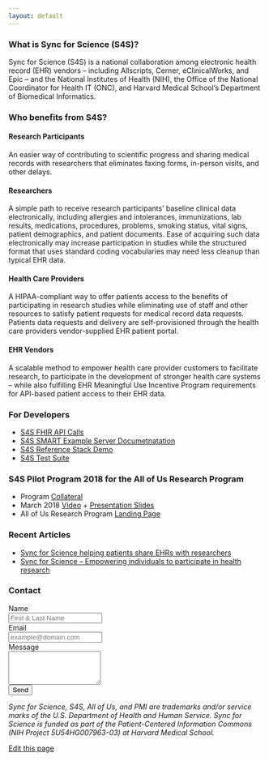 ```yaml
---
layout: default
---
```


### What is Sync for Science (S4S)?

Sync for Science (S4S) is a national collaboration among electronic health record (EHR) vendors –
including Allscripts, Cerner, eClinicalWorks, and Epic – and the National Institutes
of Health (NIH), the Office of the National Coordinator for Health IT (ONC),
and Harvard Medical School’s Department of Biomedical Informatics.

### Who benefits from S4S?

#### Research Participants

An easier way of contributing to scientific progress and sharing medical records
with researchers that eliminates faxing forms, in-person visits, and other delays.

#### Researchers

A simple path to receive research participants’ baseline clinical data electronically,
including allergies and intolerances, immunizations, lab results, medications,
procedures, problems, smoking status, vital signs, patient demographics, and patient
documents. Ease of acquiring such data electronically may increase participation in
studies while the structured format that uses standard coding vocabularies may need
less cleanup than typical EHR data.

#### Health Care Providers

A HIPAA-compliant way to offer patients access to the benefits of participating in
research studies while eliminating use of staff and other resources to satisfy patient
requests for medical record data requests. Patients data requests and delivery are
self-provisioned through the health care providers vendor-supplied EHR patient portal.

#### EHR Vendors

A scalable method to empower health care provider customers to facilitate research,
to participate in the development of stronger health care systems – while also fulfilling
EHR Meaningful Use Incentive Program requirements for API-based patient access to their
EHR data.


### For Developers

* [S4S FHIR API Calls](./api-calls)
* [S4S SMART Example Server Documetnatation](./proxy-api-calls)
* [S4S Reference Stack Demo](https://demo.syncfor.science/)
* [S4S Test Suite](https://tests.demo.syncfor.science/)

### S4S Pilot Program 2018 for the All of Us Research Program
* Program [Collateral](https://drive.google.com/open?id=19HfuC1oYGd6zh4vEBlJTx_3e26eUnZ_k)
* March 2018 [Video](https://drive.google.com/file/d/13U4ybmSL0hKMaREUgNWAIRvaDCMqnZlp/view) + [Presentation Slides](http://bit.ly/s4s-pilots-webinar-04)
* All of Us Research Program [Landing Page](https://www.joinallofus.org/en)

### Recent Articles
* [Sync for Science helping patients share EHRs with researchers](https://www.healthdatamanagement.com/news/sync-for-science-helping-patients-share-ehrs-with-researchers)
* [Sync for Science – Empowering individuals to participate in health research](https://blog.verily.com/2018/03/sync-for-science-empowering-individuals.html)

### Contact

<form class="form-horizontal" role="form" method="post" action="https://formspree.io/contact@mg.syncfor.science">
    <div class="form-group">
        <label for="name" class="col-sm-2 control-label">Name</label>
        <div class="col-sm-10">
            <input type="text" class="form-control" id="name" name="name" placeholder="First & Last Name" value="">
        </div>
    </div>
    <div class="form-group">
        <label for="_replyto" class="col-sm-2 control-label">Email</label>
        <div class="col-sm-10">
            <input type="email" class="form-control" id="email" name="_replyto" placeholder="example@domain.com" value="">
        </div>
    </div>
    <div class="form-group">
        <label for="body" class="col-sm-2 control-label">Message</label>
        <div class="col-sm-10">
            <textarea class="contact form-control" rows="4" name="body"></textarea>
        </div>
    </div>
    <div class="form-group">
        <div class="col-sm-10 col-sm-offset-2">
            <input id="submit" name="submit" type="submit" value="Send" class="btn btn-primary">
        </div>
    </div>
    <input type="hidden" name="_next" value="http://syncfor.science/thanks" />
</form>

<em>Sync for Science, S4S, All of Us, and PMI are trademarks and/or service marks of
    the U.S. Department of Health and Human Service. Sync for Science is funded as
    part of the Patient-Centered Information Commons (NIH Project 5U54HG007963-03)
    at Harvard Medical School.</em>


[Edit this page](https://github.com/sync-for-science/sync-for-science.github.io/edit/master/index.md)
